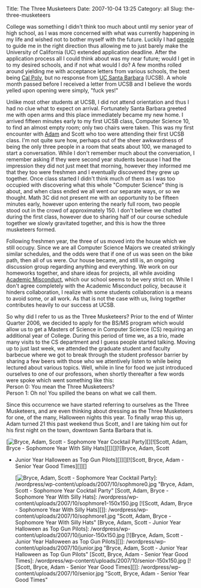 Title: The Three Musketeers
Date: 2007-10-04 13:25
Category: all
Slug: the-three-musketeers

College was something I didn't think too much about until my senior year
of high school, as I was more concerned with what was currently
happening in my life and wished not to bother myself with the future.
Luckily I had [people][] to guide me in the right direction thus
allowing me to just barely make the University of California (UC)
extended application deadline. After the application process all I could
think about was my near future; would I get in to my desired schools,
and if not what would I do? A few months rolled around yielding me with
acceptance letters from various schools, the best being [Cal Poly][],
but no response from [UC Santa Barbara][] (UCSB). A whole month passed
before I received a letter from UCSB and I believe the words yelled upon
opening were simply, "fuck yes!"

Unlike most other students at UCSB, I did not attend orientation and
thus I had no clue what to expect on arrival. Fortunately Santa Barbara
greeted me with open arms and this place immediately became my new home.
I arrived fifteen minutes early to my first UCSB class, Computer Science
10, to find an almost empty room; only two chairs were taken. This was
my first encounter with [Adam][] and Scott who too were attending their
first UCSB class. I'm not quite sure how, perhaps out of the sheer
awkwardness of being the only three people in a room that seats about
100, we managed to start a conversation. While I don't remember much
about the conversation, I remember asking if they were second year
students because I had the impression they did not just meet that
morning, however they informed me that they too were freshmen and I
eventually discovered they grew up together. Once class started I didn't
think much of them as I was too occupied with discovering what this
whole "Computer Science" thing is about, and when class ended we all
went our separate ways, or so we thought. Math 3C did not present me
with an opportunity to be fifteen minutes early, however upon entering
the nearly full room, two people stood out in the crowd of approximately
150. I don't believe we chatted during the first class, however due to
sharing half of our course schedule together we slowly gravitated
together, and this is how the three musketeers formed.

Following freshmen year, the three of us moved into the house which we
still occupy. Since we are all Computer Science Majors we created
strikingly similar schedules, and the odds were that if one of us was
seen on the bike path, then all of us were. Our house became, and still
is, an ongoing discussion group regarding anything and everything. We
work on our homeworks together, and share ideas for projects, all while
avoiding [Academic Misconduct][], which our school seems to be very
strict on. While I don't agree completely with the Academic Misconduct
policy, because it hinders collaboration, I realize with some students
collaboration is a means to avoid some, or all work. As that is not the
case with us, living together contributes heavily to our success at
UCSB.

So why did I refer to us as the Three Musketeers? Prior to the end of
Winter Quarter 2006, we decided to apply for the BS/MS program which
would allow us to get a Masters of Science in Computer Science (CS)
requiring an additional year of College. During this period of time we,
as a trio, made many visits to the CS department and I guess people
started talking. Moving up to just last week, we attended the graduate
student and faculty barbecue where we got to break through the student
professor barrier by sharing a few beers with those who we attentively
listen to while being lectured about various topics. Well, while in line
for food we just introduced ourselves to one of our professors, when
shortly thereafter a few words were spoke which went something like
this:  
Person 0: You mean the Three Musketeers?  
Person 1: Oh no! You spilled the beans on what we call them.

Since this occurrence we have started referring to ourselves as the
Three Musketeers, and are even thinking about dressing as the Three
Musketeers for one, of the many, Halloween nights this year. To finally
wrap this up, Adam turned 21 this past weekend thus Scott, and I are
taking him out for his first night on the town, downtown Santa Barbara
that is.

[![Bryce, Adam, Scott - Sophomore Year Cocktail Party][]][][![Scott,
Adam, Bryce - Sophomore Year With Silly Hats][]][][![Bryce, Adam, Scott
- Junior Year Halloween as Top Gun Pilots][]][][![Scott, Bryce, Adam -
Senior Year Good Times][]][]

  [people]: http://blogthismom.blogspot.com/
  [Cal Poly]: http://www.calpoly.edu/
  [UC Santa Barbara]: http://www.ucsb.edu/
  [Adam]: http://www.adamdoupe.com/
  [Academic Misconduct]: http://cs.ucsb.edu/~bboe/random/AcademicMisconduct.html
  [Bryce, Adam, Scott - Sophomore Year Cocktail Party]: /wordpress/wp-content/uploads/2007/10/sophmore0-150x150.jpg
  [![Bryce, Adam, Scott - Sophomore Year Cocktail Party][]]: /wordpress/wp-content/uploads/2007/10/sophmore0.jpg
    "Bryce, Adam, Scott - Sophomore Year Cocktail Party"
  [Scott, Adam, Bryce - Sophomore Year With Silly Hats]: /wordpress/wp-content/uploads/2007/10/sophmore1-150x150.jpg
  [![Scott, Adam, Bryce - Sophomore Year With Silly Hats][]]: /wordpress/wp-content/uploads/2007/10/sophmore1.jpg
    "Scott, Adam, Bryce - Sophomore Year With Silly Hats"
  [Bryce, Adam, Scott - Junior Year Halloween as Top Gun Pilots]: /wordpress/wp-content/uploads/2007/10/junior-150x150.jpg
  [![Bryce, Adam, Scott - Junior Year Halloween as Top Gun Pilots][]]: /wordpress/wp-content/uploads/2007/10/junior.jpg
    "Bryce, Adam, Scott - Junior Year Halloween as Top Gun Pilots"
  [Scott, Bryce, Adam - Senior Year Good Times]: /wordpress/wp-content/uploads/2007/10/senior-150x150.jpg
  [![Scott, Bryce, Adam - Senior Year Good Times][]]: /wordpress/wp-content/uploads/2007/10/senior.jpg
    "Scott, Bryce, Adam - Senior Year Good Times"

